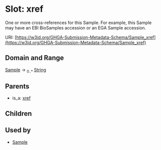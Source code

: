
# Slot: xref


One or more cross-references for this Sample. For example, this Sample may have an EBI BioSamples accession or an EGA Sample accession.

URI: [https://w3id.org/GHGA-Submission-Metadata-Schema/Sample_xref](https://w3id.org/GHGA-Submission-Metadata-Schema/Sample_xref)


## Domain and Range

[Sample](Sample.md) &#8594;  <sub>0..\*</sub> [String](types/String.md)

## Parents

 *  is_a: [xref](xref.md)

## Children


## Used by

 * [Sample](Sample.md)
